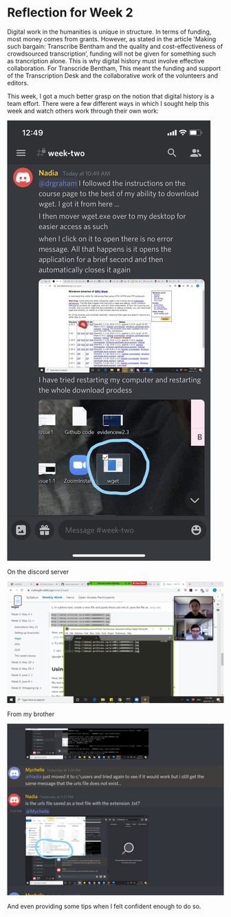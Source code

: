 # Reflection for Week 2



Digital work in the humanities is unique in structure. In terms of funding, most money comes from grants. However, as stated in the article 
'Making such bargain: Transcribe Bentham and the quality and cost-effectiveness of crowdsourced transcription’, funding will not be given for something such as trancription alone. This is why digital history must involve effective collaboration. For Transcride Bentham, This meant the funding and support of the Transcription Desk and the collaborative work of the volunteers and editors.

This week, I got a much better grasp on the notion that digital history is a team effort. There were a few different ways in which I sought help this week and watch others work through their own work:

![image i just uploaded](help1.PNG)

On the discord server

![image i just uploaded](cam1.png)

From my brother

![image i just uploaded](giving-help.png)
 
And even providing some tips when I felt confident enough to do so.
